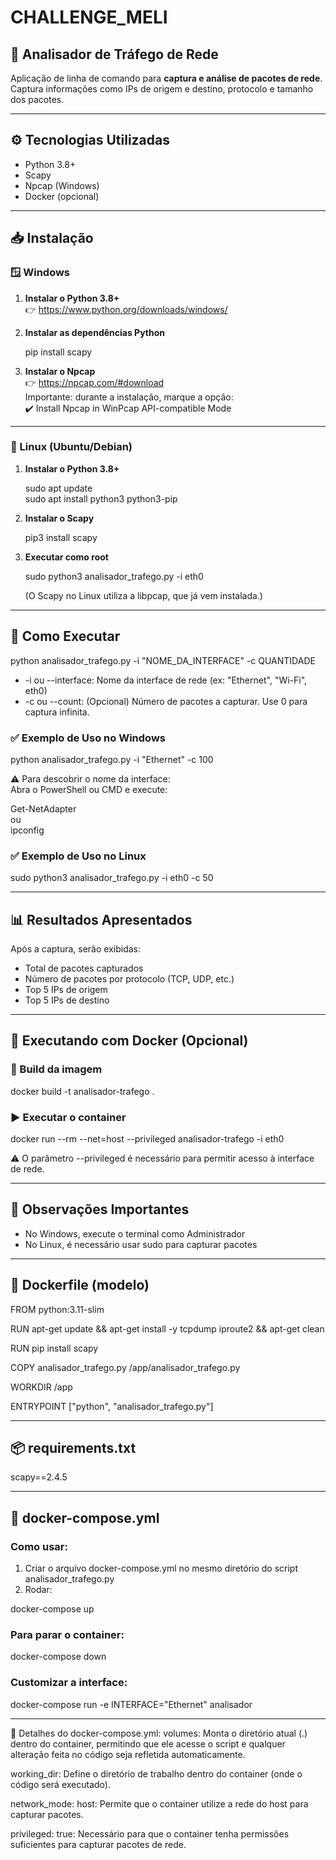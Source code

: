 # CHALLENGE_MELI

## 📡 Analisador de Tráfego de Rede

Aplicação de linha de comando para **captura e análise de pacotes de rede**.  
Captura informações como IPs de origem e destino, protocolo e tamanho dos pacotes.

---

## ⚙️ Tecnologias Utilizadas

- Python 3.8+
- Scapy
- Npcap (Windows)
- Docker (opcional)

---

## 📥 Instalação

### 🪟 Windows

1. **Instalar o Python 3.8+**  
   👉 https://www.python.org/downloads/windows/

2. **Instalar as dependências Python**

   pip install scapy

3. **Instalar o Npcap**  
   👉 https://npcap.com/#download  
   Importante: durante a instalação, marque a opção:  
   ✔️ Install Npcap in WinPcap API-compatible Mode

---

### 🐧 Linux (Ubuntu/Debian)

1. **Instalar o Python 3.8+**

   sudo apt update  
   sudo apt install python3 python3-pip

2. **Instalar o Scapy**

   pip3 install scapy

3. **Executar como root**

   sudo python3 analisador_trafego.py -i eth0

   (O Scapy no Linux utiliza a libpcap, que já vem instalada.)

---

## 🚀 Como Executar

python analisador_trafego.py -i "NOME_DA_INTERFACE" -c QUANTIDADE

- -i ou --interface: Nome da interface de rede (ex: "Ethernet", "Wi-Fi", eth0)
- -c ou --count: (Opcional) Número de pacotes a capturar. Use 0 para captura infinita.

### ✅ Exemplo de Uso no Windows

python analisador_trafego.py -i "Ethernet" -c 100

⚠️ Para descobrir o nome da interface:  
Abra o PowerShell ou CMD e execute:

Get-NetAdapter  
ou  
ipconfig

### ✅ Exemplo de Uso no Linux

sudo python3 analisador_trafego.py -i eth0 -c 50

---

## 📊 Resultados Apresentados

Após a captura, serão exibidas:

- Total de pacotes capturados  
- Número de pacotes por protocolo (TCP, UDP, etc.)  
- Top 5 IPs de origem  
- Top 5 IPs de destino  

---

## 🐳 Executando com Docker (Opcional)

### 🔨 Build da imagem

docker build -t analisador-trafego .

### ▶️ Executar o container

docker run --rm --net=host --privileged analisador-trafego -i eth0

⚠️ O parâmetro --privileged é necessário para permitir acesso à interface de rede.

---

## 📜 Observações Importantes

- No Windows, execute o terminal como Administrador  
- No Linux, é necessário usar sudo para capturar pacotes

---

## 🐳 Dockerfile (modelo)

FROM python:3.11-slim

RUN apt-get update && apt-get install -y tcpdump iproute2 && apt-get clean

RUN pip install scapy

COPY analisador_trafego.py /app/analisador_trafego.py

WORKDIR /app

ENTRYPOINT ["python", "analisador_trafego.py"]

---

## 📦 requirements.txt

scapy==2.4.5

---

## 🐳 docker-compose.yml

### Como usar:

1. Criar o arquivo docker-compose.yml no mesmo diretório do script analisador_trafego.py
2. Rodar:

docker-compose up

### Para parar o container:

docker-compose down

### Customizar a interface:

docker-compose run -e INTERFACE="Ethernet" analisador

---
🔧 Detalhes do docker-compose.yml:
volumes: Monta o diretório atual (.) dentro do container, permitindo que ele acesse o script e qualquer alteração feita no código seja refletida automaticamente.

working_dir: Define o diretório de trabalho dentro do container (onde o código será executado).

network_mode: host: Permite que o container utilize a rede do host para capturar pacotes.

privileged: true: Necessário para que o container tenha permissões suficientes para capturar pacotes de rede.
